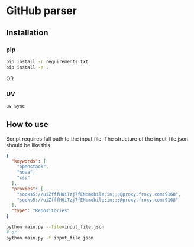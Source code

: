 # GitHub parser


## Installation

### pip
```bash
pip install -r requirements.txt
pip install -e .
```
OR
### UV
```bash
uv sync
```

## How to use

Script requires full path to the input file. The structure of the input_file.json should be like this
```json
{
  "keywords": [
    "openstack",
    "nova",
    "css"
  ],
  "proxies": [
    "socks5://uiZfffH0iTzj7fEN:mobile;in;;;@proxy.froxy.com:9168",
    "socks5://uiZfffH0iTzj7fEN:mobile;in;;;@proxy.froxy.com:9168"
  ],
  "type": "Repositories"
}
```


```bash
python main.py --file=input_file.json
# or
python main.py -f input_file.json
```
